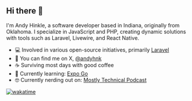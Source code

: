 ## Hi there 👋

I'm Andy Hinkle, a software developer based in Indiana, originally from Oklahoma. I specialize in JavaScript and PHP, creating dynamic solutions with tools such as Laravel, Livewire, and React Native.

- 💻 Involved in various open-source initiatives, primarily [Laravel](https://laravel.com)
- 🔎 You can find me on X, [@andyhnk](https://twitter.com/andyhnk)
- ☕️  Surviving most days with good coffee
- 🌱 Currently learning: [Expo Go](https://expo.dev/)
- 🤓 Currently nerding out on: [Mostly Technical Podcast](https://mostlytechnical.com)

[![wakatime](https://wakatime.com/badge/user/3ead2445-b9ef-411b-bb4a-8a4f6aa7618d.svg?style=for-the-badge)](https://wakatime.com/@3ead2445-b9ef-411b-bb4a-8a4f6aa7618d)
